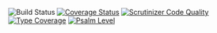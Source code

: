 ![Build Status](https://github.com/simplesamlphp/simplesamlphp-module-cas/workflows/CI/badge.svg?branch=master)
[![Coverage Status](https://codecov.io/gh/simplesamlphp/simplesamlphp-module-cas/branch/master/graph/badge.svg)](https://codecov.io/gh/simplesamlphp/simplesamlphp-module-cas)
[![Scrutinizer Code Quality](https://scrutinizer-ci.com/g/simplesamlphp/simplesamlphp-module-cas/badges/quality-score.png?b=master)](https://scrutinizer-ci.com/g/simplesamlphp/simplesamlphp-module-cas/?branch=master)
[![Type Coverage](https://shepherd.dev/github/simplesamlphp/simplesamlphp-module-cas/coverage.svg)](https://shepherd.dev/github/simplesamlphp/simplesamlphp-module-cas)
[![Psalm Level](https://shepherd.dev/github/simplesamlphp/simplesamlphp-module-cas/level.svg)](https://shepherd.dev/github/simplesamlphp/simplesamlphp-module-cas)
